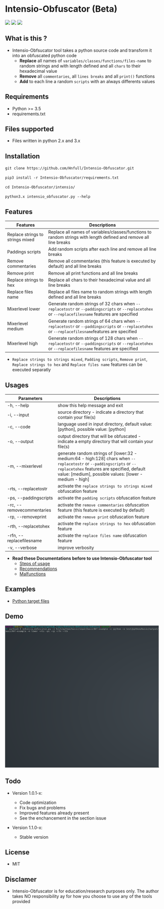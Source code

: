 # Intensio-Obfuscator (Beta)

![](https://img.shields.io/badge/Python->=3.5-blue.svg)
![](https://img.shields.io/badge/Version-1.0.5-green.svg)
![](https://img.shields.io/badge/Licence-MIT-red.svg)

## What is this ?
- Intensio-Obfsucator tool takes a python source code and transform it into an obfuscated python code
  - **Replace** all names of `variables/classes/functions/files-name` to random strings and with length defined and all `chars` to their hexadecimal value
  - **Remove** all `commentaries`, all `lines breaks` and all `print()` functions
  - **Add** to each line a random `scripts` with an always differents values

## Requirements
- Python >= 3.5
- requirements.txt

## Files supported
- Files written in python 2.x and 3.x 

## Installation
`git clone https://github.com/Hnfull/Intensio-Obfuscator.git`

`pip3 install -r Intensio-Obfuscator/requirements.txt`

`cd Intensio-Obfuscator/intensio/`

`python3.x intensio_obfuscator.py --help`

## Features
| Features | Descriptions |
| ------ | ------ |
| Replace strings to strings mixed | Replace all names of variables/classes/functions to random strings with length defined and remove all line breaks |
| Paddings scripts | Add random scripts after each line and remove all line breaks |
| Remove commentaries | Remove all commentaries (this feature is executed by default) and all line breaks |
| Remove print | Remove all print functions and all line breaks |
| Replace strings to hex | Replace all chars to their hexadecimal value and all line breaks |
| Replace files name | Replace all files name to random strings with length defined and all line breaks |
| Mixerlevel lower | Generate random strings of 32 chars when `--replacetostr` or `--paddingscripts` or `--replacetohex` or `--replacefilesname` features are specified |
| Mixerlevel medium | Generate random strings of 64 chars when `--replacetostr` or `--paddingscripts` or `--replacetohex` or `--replacefilesname`features are specified |
| Mixerlevel high | Generate random strings of 128 chars when `--replacetostr` or `--paddingscripts` or `--replacetohex` or `--replacefilesname` features are specified |

- `Replace strings to strings mixed`, `Padding scripts`, `Remove print`, `Replace strings to hex` and `Replace files name` features can be executed separatly

## Usages
| Parameters | Descriptions |
| ------ | ------ |
| -h, --help | show this help message and exit |
| -i, --input  | source directory - indicate a directory that contain your file(s) |
| -c, --code | language used in input directory, default value: [python], possible value: [python] |
| -o, --output | output directory that will be obfuscated - indicate a empty directory that will contain your file(s) |
| -m, --mixerlevel | generate random strings of [lower:32 - medium:64 - high:128] chars when `--replacetostr` or `--paddingscripts` or `--replacetohex` features are specified, default value: [medium], possible values: [lower - medium - high]|
| -rts, --replacetostr | activate the `replace strings to strings mixed` obfuscation feature |
| -ps, --paddingscripts | activate the `padding scripts` obfuscation feature |
| -rc, --removecommentaries | activate the `remove commentaries` obfuscation feature (this feature is executed by default) |
| -rp, --removeprint | activate the `remove print` obfuscation feature |
| -rth, --replacetohex | activate the `replace strings to hex` obfuscation feature |
| -rfn, --replacefilesname | activate the `replace files name` obfuscation feature |
| -v, --verbose | improve verbosity |

- **Read these Documentations before to use Intensio-Obfuscator tool**
    - [Steps of usage](docs/steps_usage/python_steps_usage.md)
    - [Recommendations](docs/recommendations/python_code_recommendations.md)
    - [Malfunctions](docs/malfunctions/python_code_malfunctions.md)

## Examples
- [Python target files](docs/examples/python_code_examples.md)

## Demo
![Python target files demo](docs/demo/intensio_obfuscator_demo_python_files.gif)

## Todo
- Version 1.0.1-x:
    - Code optimization
    - Fix bugs and problems
    - Improved features already present
    - See the enchancement in the section issue
    
- Version 1.1.0-x:
    - Stable version

## License
- MIT

## Disclamer
- Intensio-Obfuscator is for education/research purposes only. The author takes NO responsibility ay for how you choose to use any of the tools provided
